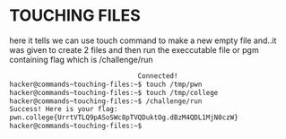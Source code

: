 # TOUCHING FILES
here it tells we can use touch command to make a new empty file and..it was given to create 2 files and then run the execcutable file or pgm containing flag which is /challenge/run
``` bash
                                Connected!
hacker@commands~touching-files:~$ touch /tmp/pwn
hacker@commands~touching-files:~$ touch /tmp/college
hacker@commands~touching-files:~$ /challenge/run
Success! Here is your flag:
pwn.college{UrrtVTLQ9pASoSWc8pTVQDuktOg.dBzM4QDL1MjN0czW}
hacker@commands~touching-files:~$
```
